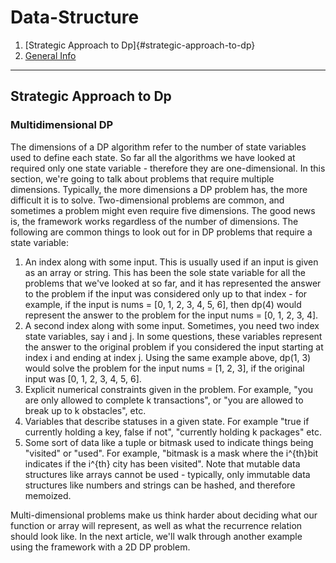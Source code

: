 # Data-Structure
1. [Strategic Approach to Dp]{#strategic-approach-to-dp}
2. [General Info](#general-info)
***
## Strategic Approach to Dp
### Multidimensional DP


The dimensions of a DP algorithm refer to the number of state variables used to define each state. So far all the algorithms we have looked at required only one state variable - therefore they are one-dimensional. In this section, we're going to talk about problems that require multiple dimensions.
Typically, the more dimensions a DP problem has, the more difficult it is to solve. Two-dimensional problems are common, and sometimes a problem might even require five dimensions. The good news is, the framework works regardless of the number of dimensions.
The following are common things to look out for in DP problems that require a state variable:

1. An index along with some input. This is usually used if an input is given as an array or string. This has been the sole state variable for all the problems that we've looked at so far, and it has represented the answer to the problem if the input was considered only up to that index - for example, if the input is 
nums = [0, 1, 2, 3, 4, 5, 6], then dp(4) would represent the answer to the problem for the input nums = [0, 1, 2, 3, 4].
2. A second index along with some input. Sometimes, you need two index state variables, say i and j. In some questions, these variables represent the answer to the original problem if you considered the input starting at index i and ending at index j. Using the same example above, dp(1, 3) would solve the problem for the input nums = [1, 2, 3], if the original input was [0, 1, 2, 3, 4, 5, 6].
3. Explicit numerical constraints given in the problem. For example, "you are only allowed to complete k transactions", or "you are allowed to break up to k obstacles", etc.
4. Variables that describe statuses in a given state. For example "true if currently holding a key, false if not", "currently holding k packages" etc.
5. Some sort of data like a tuple or bitmask used to indicate things being "visited" or "used". For example, "bitmask is a mask where the i^{th}bit indicates if the i^{th} city has been visited". Note that mutable data structures like arrays cannot be used - typically, only immutable data structures like numbers and strings can be hashed, and therefore memoized.

Multi-dimensional problems make us think harder about deciding what our function or array will represent, as well as what the recurrence relation should look like. In the next article, we'll walk through another example using the framework with a 2D DP problem.


